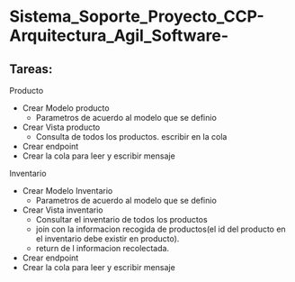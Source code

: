 # Sistema_Soporte_Proyecto_CCP-Arquitectura_Agil_Software-


## Tareas:
Producto
* Crear Modelo producto
  * Parametros de acuerdo al modelo que se definio
* Crear Vista producto
  * Consulta de todos los productos. escribir en la cola
* Crear endpoint
* Crear la cola para leer y escribir mensaje

Inventario
* Crear Modelo Inventario
  * Parametros de acuerdo al modelo que se definio
* Crear Vista inventario
  * Consultar el inventario de todos los productos
  * join con la informacion recogida de productos(el id del producto en el inventario debe existir en producto).
  * return de l informacion recolectada.
* Crear endpoint
* Crear la cola para leer y escribir mensaje
